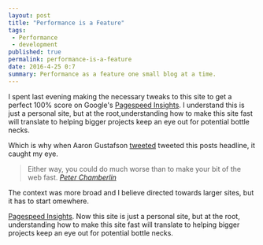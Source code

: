 ```yaml
---
layout: post
title: "Performance is a Feature"
tags:
 - Performance
 - development
published: true
permalink: performance-is-a-feature
date: 2016-4-25 0:7
summary: Performance as a feature one small blog at a time.
---
```


 I spent last evening making the necessary tweaks to this site to get a perfect 100% score on Google's
[Pagespeed Insights](https://developers.google.com/speed/pagespeed/insights/). I understand this is just a personal site, but at the root,understanding how to make this site fast will translate to helping bigger projects keep an eye out for potential bottle necks.

Which is why when Aaron Gustafson [tweeted](https://twitter.com/AaronGustafson/status/724448660076027904) tweeted this posts headline, it caught my eye.

<blockquote>
Either way, you could do much worse than to make your bit of the web fast.
<cite><a href="https://peterchamberlin.com/fast.php">Peter Chamberlin</a></cite></blockquote>

The context was more broad and I believe directed towards larger sites, but it has to start omewhere.

[Pagespeed Insights](https://developers.google.com/speed/pagespeed/insights/). Now this site is just a personal site, but at the root, understanding how to make this site fast will translate to helping bigger projects keep an eye out for potential bottle necks.

<a href="https://brid.gy/publish/twitter"></a>
